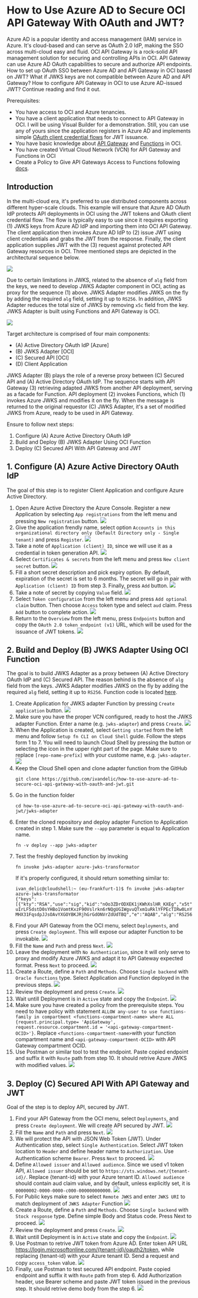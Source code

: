 # How to Use Azure AD to Secure OCI API Gateway With OAuth and JWT?

Azure AD is a popular identity and access management (IAM) service in Azure. It's cloud-based and can serve as OAuth 2.0 IdP, making the SSO across multi-cloud easy and fluid. OCI API Gateway is a rock-solid API management solution for securing and controlling APIs in OCI. API Gateway can use Azure AD OAuth capabilities to secure and authorize API endpoints. How to set up OAuth SSO between Azure AD and API Gateway in OCI based on JWT? What if JWKS keys are not compatible between Azure AD and API Gateway? How to configure API Gateway in OCI to use Azure AD-issued JWT? Continue reading and find it out.

Prerequisites:
- You have access to OCI and Azure tenancies.
- You have a client application that needs to connect to API Gateway in OCI. I will be using Visual Builder for a demonstration. Still, you can use any of yours since the application registers in Azure AD and implements simple [OAuth client credential flows](https://learn.microsoft.com/en-us/azure/active-directory/develop/v2-oauth2-client-creds-grant-flow) for JWT issuance.
- You have basic knowledge about [API Gateway](https://docs.oracle.com/en-us/iaas/Content/APIGateway/Concepts/apigatewayoverview.htm) and [Functions](https://docs.oracle.com/en-us/iaas/Content/Functions/Concepts/functionsoverview.htm) in OCI.
- You have created Virtual Cloud Network (VCN) for API Gateway and Functions in OCI
- Create a Policy to Give API Gateways Access to Functions following [docs](https://docs.oracle.com/en-us/iaas/Content/APIGateway/Tasks/apigatewaycreatingpolicies.htm#dynamicgrouppolicy).

## Introduction
In the multi-cloud era, it's preferred to use distributed components across different hyper-scale clouds. This example will ensure that Azure AD OAuth IdP protects API deployments in OCI using the JWT tokens and OAuth client credential flow. The flow is typically easy to use since it requires exporting (1) JWKS keys from Azure AD IdP and importing them into OCI API Gateway. The client application then invokes Azure AD IdP to (2) issue JWT using client credentials and grabs the JWT from the response. Finally, the client application supplies JWT with the (3) request against protected API Gateway resources in OCI. Three mentioned steps are depicted in the architectural sequence below.

![](images/architecture-01.png)

Due to certain limitations in JWKS, related to the absence of ```alg``` field from the keys, we need to develop JWKS Adapter component in OCI, acting as proxy for the sequence (1) above. JWKS Adapter modifies JWKS on the fly by adding the required ```alg``` field, setting it up to ```RS256```. In addition, JWKS Adapter reduces the total size of JWKS by removing ```x5c``` field from the key. JWKS Adapter is built using Functions and API Gateway is OCI.

![](images/architecture-02.png)

Target architecture is comprised of four main components:  
- (A) Active Directory OAuth IdP [Azure]  
- (B) JWKS Adapter [OCI]  
- (C) Secured API [OCI]  
- (D) Client Application

JWKS Adapter (B) plays the role of a reverse proxy between (C) Secured API and (A) Active Directory OAuth IdP. The sequence starts with API Gateway (3) retrieving adapted JWKS from another API deployment, serving as a facade for Function. API deployment (2) invokes Functions, which (1) invokes Azure JWKS and modifies it on the fly. When the message is returned to the original requestor (C) JWKS Adapter, it's a set of modified JWKS from Azure, ready to be used in API Gateway.

Ensure to follow next steps:
1. Configure (A) Azure Active Directory OAuth IdP
2. Build and Deploy (B) JWKS Adapter Using OCI Function
3. Deploy (C) Secured API With API Gateway and JWT

## 1. Configure (A) Azure Active Directory OAuth IdP
The goal of this step is to register Client Application and configure Azure Active Directory.

1. Open Azure Active Directory the Azure Console. Register a new Application by selecting ```App registrations``` from the left menu and pressing ```New registration``` button.
![](images/azure-01.png)
2. Give the application frendly name, select option ```Accounts in this organizational directory only (Default Directory only - Single tenant)``` and press ```Register```.
![](images/azure-02.png)
3. Take a note of ```Application (client) ID```, since we will use it as a credential in token generation API.
![](images/azure-03.png)
4. Select ```Certificates & secrets``` from the left menu and press ```New client secret``` button.
![](images/azure-04.png)
5. Fill a short secret description and pick expiry option. By default, expiration of the secret is set to 6 months. The secret will go in pair with ```Application (client) ID``` from step 3. Finally, press ```Add``` button.
![](images/azure-05.png)
6. Take a note of secret by copying ```Value``` field.
![](images/azure-06.png)
7. Select ```Token configuration``` from the left menu and press ```Add optional claim``` button. Then choose ```Access``` token type and select ```aud``` claim. Press ```Add``` button to complete action.
![](images/azure-08.png)
8. Return to the ```Overview``` from the left menu, press ```Endpoints``` button and copy the ```OAuth 2.0 token endpoint (v1)``` URL, which will be used for the issuance of JWT tokens.
![](images/azure-07.png)

## 2. Build and Deploy (B) JWKS Adapter Using OCI Function
The goal is to build JWKS Adapter as a proxy between (A) Active Directory OAuth IdP and (C) Secured API. The reason behind is the absence of ```alg``` field from the keys. JWKS Adapter modifies JWKS on the fly by adding the required ```alg``` field, setting it up to ```RS256```. Function code is located [here](/jwks-adapter/func.js).

1. Create Application for JWKS adapter Function by pressing ```Create application``` button.
![](images/adaptor-03.png)
2. Make sure you have the proper VCN configured, ready to host the JWKS adapter Function. Enter a name (e.g. ```jwks-adapter```) and press ```Create```.
![](images/adaptor-04.png)
3. When the Application is created, select ```Getting started``` from the left menu and follow ```Setup fn CLI on Cloud Shell``` guide. Follow the steps form 1 to 7. You will need to launch Cloud Shell by pressing the button or selecting the icon in the upper right part of the page. Make sure to replace ```[repo-name-prefix]``` with your custome name, e.g. ```jwks-adapter```.
![](images/adaptor-05.png)
4. Keep the Cloud Shell open and clone adapter function from the GitHub
    ```console
    git clone https://github.com/ivandelic/how-to-use-azure-ad-to-secure-oci-api-gateway-with-oauth-and-jwt.git
    ```
5. Go in the function folder
    ```
    cd how-to-use-azure-ad-to-secure-oci-api-gateway-with-oauth-and-jwt/jwks-adapter
    ```
6. Enter the cloned repository and deploy adapter Function to Application created in step 1. Make sure the ```--app``` parameter is equal to Application name. 
    ```
    fn -v deploy --app jwks-adapter
    ```
7. Test the freshly deployed function by invoking
    ```
    fn invoke jwks-adapter azure-jwks-transformator
    ```
    If it's properly configured, it should return something similar to:
    ```
    ivan_delic@cloudshell:~ (eu-frankfurt-1)$ fn invoke jwks-adapter azure-jwks-transformator
    {"keys":[{"kty":"RSA","use":"sig","kid":"nOo3ZDrODXEK1jKWhXslHR_KXEg","x5t":"nOo3ZDrODXEK1jKWhXslHR_KXEg","n":"oaLLT9hkcSj2tGfZsjbu7Xz1Krs0qEicXPmEsJKOBQHauZ_kRM1HdEkgOJbUznUspE6xOuOSXjlzErqBxXAu4SCvcvVOCYG2v9G3-uIrLF5dstD0sYHBo1VomtKxzF90Vslrkn6rNQgUGIWgvuQTxm1uRklYFPEcTIRw0LnYknzJ06GC9ljKR617wABVrZNkBuDgQKj37qcyxoaxIGdxEcmVFZXJyrxDgdXh9owRmZn6LIJlGjZ9m59emfuwnBnsIQG7DirJwe9SXrLXnexRQWqyzCdkYaOqkpKrsjuxUj2-MHX31FqsdpJJsOAvYXGOYBKJRjhGrGdONVrZdUdTBQ","e":"AQAB","alg":"RS256"},...]}
    ```
8. Find your API Gateway from the OCI menu, select ```Deployments```, and press ```Create deployment```. This will expose our adapter Function to be invokable.
![](images/adaptor-07.png)
9. Fill the ```Name``` and ```Path``` and press ```Next```.
![](images/adaptor-08.png)
10.  Leave the deployment with ```No Authentication```, since it will only serve to proxy and modify Azure JWKS and adapt it to API Gateway expected format. Press ```Next``` to proceed.
![](images/adaptor-09.png)
11. Create a Route, define a ```Path``` and ```Methods```. Choose ```Single backend``` with ```Oracle functions``` type. Select Application and Function deployed in the previous steps.
![](images/adaptor-10.png)
12. Review the deployment and press ```Create```.
![](images/adaptor-11.png)
13. Wait untill Deployment is in ```Active``` state and copy the ```Endpoint```.
![](images/adaptor-12.png)
14.  Make sure you have created a policy from the prerequisite steps. You need to have policy with statement ```ALLOW any-user to use functions-family in compartment <functions-compartment-name> where ALL {request.principal.type= 'ApiGateway', request.resource.compartment.id = '<api-gateway-compartment-OCID>'}```. Replace ```<functions-compartment-name>```with your function compartment name and ```<api-gateway-compartment-OCID>``` with API Gateway compartment OCID.
15.  Use Postman or similar tool to test the endpoint. Paste copied endpoint and suffix it with ```Route``` path from step 10. It should retrive Azure JWKS with modified values.
![](images/adaptor-13.png)

## 3. Deploy (C) Secured API With API Gateway and JWT
Goal of the step is to deploy API, secured by JWT.

1. Find your API Gateway from the OCI menu, select ```Deployments```, and press ```Create deployment```. We will create API secured by JWT.
![](images/adaptor-07.png)
2. Fill the ```Name``` and ```Path``` and press ```Next```.
![](images/gateway-01.png)
3. We will protect the API with JSON Web Token (JWT). Under Authentication step, select ```Single Authentication```. Select JWT token location to ```Header``` and define header name to ```Authorization```. Use Authentication scheme ```Bearer```. Press ```Next``` to proceed.
![](images/gateway-02.png)
4. Define ```Allowed issuer``` and ```Allowed audience```. Since we used v1 token API, ```Allowed issuer``` should be set to ```https://sts.windows.net/{tenant-id}/```. Replace {tenant-id} with your Azure tenant ID. ```Allowed audience``` should contain aud claim value, and by default, unless explicitly set, it is ```00000002-0000-0000-c000-000000000000```.
![](images/gateway-03.png)
5. For Public keys make sure to select ```Remote JWKS``` and enter ```JWKS URI``` to match deployment of ```JWKS Adapter``` Function
![](images/gateway-04.png)
6. Create a Route, define a ```Path``` and ```Methods```. Choose ```Single backend``` with ```Stock response``` type. Define simple Body and Status code. Press Next to proceed.
![](images/gateway-05.png)
7. Review the deployment and press ```Create```.
![](images/gateway-06.png)
8. Wait untill Deployment is in ```Active``` state and copy the ```Endpoint```.
![](images/gateway-07.png)
9. Use Postman to retrive JWT token from Azure AD. Enter token API URL https://login.microsoftonline.com/{tenant-id}/oauth2/token, while replacing {tenant-id} with your Azure tenant ID. Send a request and copy ```access_token``` value.
![](images/gateway-08.png)
10. Finally, use Postman to test secured API endpoint. Paste copied endpoint and suffix it with ```Route``` path from step 6. Add Authorization header, use Bearer scheme and paste JWT token issued in the previous step. It should retrive demo body from the step 6.
![](images/gateway-09.png)

